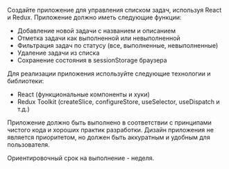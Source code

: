 Создайте приложение для управления списком задач, используя React и Redux. Приложение должно иметь следующие функции:
- Добавление новой задачи с названием и описанием
- Отметка задачи как выполненной или невыполненной
- Фильтрация задач по статусу (все, выполненные, невыполненные)
- Удаление задачи из списка
- Сохранение состояния в sessionStorage браузера

Для реализации приложения используйте следующие технологии и библиотеки:

- React (функциональные компоненты и хуки)
- Redux Toolkit (createSlice, configureStore, useSelector, useDispatch и т.д.)


Приложение должно быть выполнено в соответствии с принципами чистого кода и хороших практик разработки. Дизайн приложения не является приоритетом, но должен быть аккуратным и удобным для пользователя.

Ориентировочный срок на выполнение - неделя.
